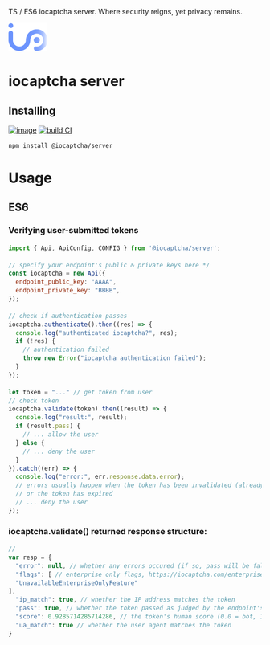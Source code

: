 TS / ES6 iocaptcha server.
Where security reigns, yet privacy remains.

![image](https://github.com/iocaptcha/assets/blob/main/logo_blue.png?raw=true)
# iocaptcha server


## Installing
[![image](https://img.shields.io/npm/v/@iocaptcha/client.svg)](https://www.npmjs.com/package/@iocaptcha/server)
[![build CI](https://github.com/iocaptcha/client/actions/workflows/node.js.yml/badge.svg)](https://github.com/iocaptcha/server/actions/workflows/node.js.yml)

```bash
npm install @iocaptcha/server
```

# Usage

## ES6
### Verifying user-submitted tokens
```js
import { Api, ApiConfig, CONFIG } from '@iocaptcha/server';

// specify your endpoint's public & private keys here */
const iocaptcha = new Api({
  endpoint_public_key: "AAAA",
  endpoint_private_key: "BBBB",
});

// check if authentication passes
iocaptcha.authenticate().then((res) => {
  console.log("authenticated iocaptcha?", res);
  if (!res) {
    // authentication failed
    throw new Error("iocaptcha authentication failed");
  }
});

let token = "..." // get token from user
// check token
iocaptcha.validate(token).then((result) => {
  console.log("result:", result);
  if (result.pass) {
    // ... allow the user
  } else {
    // ... deny the user
  }
}).catch((err) => {
  console.log("error:", err.response.data.error);
  // errors usually happen when the token has been invalidated (already used)
  // or the token has expired
  // ... deny the user
});

```
### iocaptcha.validate() returned response structure:
```js
// 
var resp = {
  "error": null, // whether any errors occured (if so, pass will be false)
  "flags": [ // enterprise only flags, https://iocaptcha.com/enterprise
  "UnavailableEnterpriseOnlyFeature"
],
  "ip_match": true, // whether the IP address matches the token
  "pass": true, // whether the token passed as judged by the endpoint's score threshold
  "score": 0.9285714285714286, // the token's human score (0.0 = bot, 1.0 = human)
  "ua_match": true // whether the user agent matches the token
}
```
